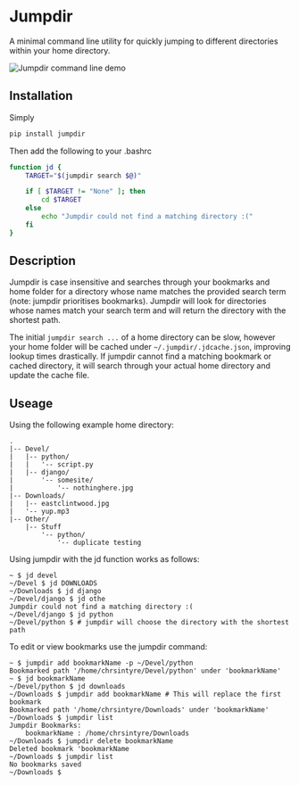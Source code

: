 # Jumpdir

A minimal command line utility for quickly jumping to different directories within your home directory.

![Jumpdir command line demo](images/log.png)


## Installation

Simply

```bash
pip install jumpdir
```

Then add the following to your .bashrc

```bash
function jd {
    TARGET="$(jumpdir search $@)"

    if [ $TARGET != "None" ]; then
        cd $TARGET
    else
        echo "Jumpdir could not find a matching directory :("
    fi
}
```

## Description

Jumpdir is case insensitive and searches through your bookmarks and home folder for a directory whose name matches the provided search term (note: jumpdir prioritises bookmarks). Jumpdir will look for directories whose names match your search term and will return the directory with the shortest path. 

The initial `jumpdir search ...` of a home directory can be slow, however your home folder will be cached under `~/.jumpdir/.jdcache.json`, improving lookup times drastically. If jumpdir cannot find a matching bookmark or cached directory, it will search through your actual home directory and update the cache file.

## Useage

Using the following example home directory:

```
.
|-- Devel/
|   |-- python/
|   |   '-- script.py
|   |-- django/
|       '-- somesite/
|           '-- nothinghere.jpg
|-- Downloads/
|   |-- eastclintwood.jpg
|   '-- yup.mp3
|-- Other/
    |-- Stuff
        '-- python/
            '-- duplicate testing
```

Using jumpdir with the jd function works as follows:

```shell
~ $ jd devel
~/Devel $ jd DOWNLOADS
~/Downloads $ jd django
~/Devel/django $ jd othe
Jumpdir could not find a matching directory :(
~/Devel/django $ jd python
~/Devel/python $ # jumpdir will choose the directory with the shortest path
```

To edit or view bookmarks use the jumpdir command:

```
~ $ jumpdir add bookmarkName -p ~/Devel/python
Bookmarked path '/home/chrsintyre/Devel/python' under 'bookmarkName'
~ $ jd bookmarkName
~/Devel/python $ jd downloads
~/Downloads $ jumpdir add bookmarkName # This will replace the first bookmark
Bookmarked path '/home/chrsintyre/Downloads' under 'bookmarkName'
~/Downloads $ jumpdir list
Jumpdir Bookmarks:
    bookmarkName : /home/chrsintyre/Downloads
~/Downloads $ jumpdir delete bookmarkName
Deleted bookmark 'bookmarkName
~/Downloads $ jumpdir list
No bookmarks saved
~/Downloads $
```

